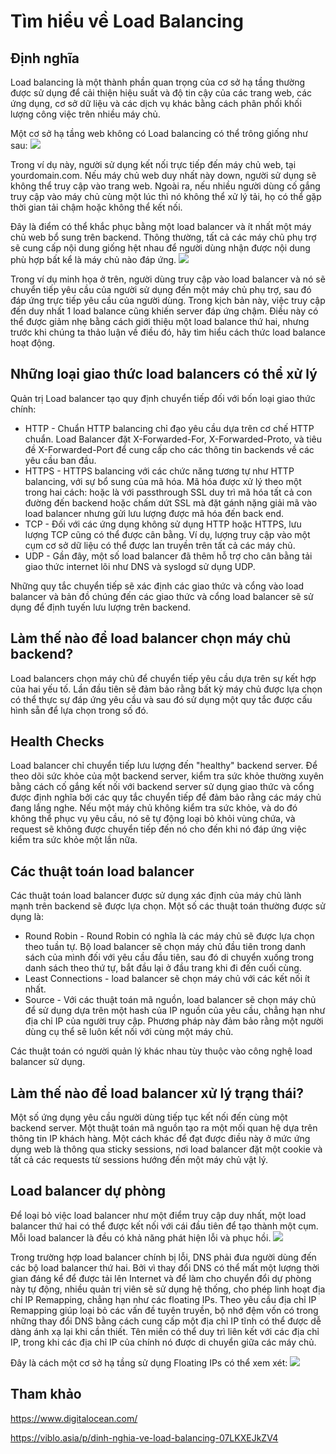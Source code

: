 # Tìm hiểu về Load Balancing
## Định nghĩa
Load balancing là một thành phần quan trọng của cơ sở hạ tầng thường được sử dụng để cải thiện hiệu suất và độ tin cậy của các trang web, các ứng dụng, cơ sở dữ liệu và các dịch vụ khác bằng cách phân phối khối lượng công việc trên nhiều máy chủ.

Một cơ sở hạ tầng web không có Load balancing có thể trông giống như sau:
![](https://viblo.asia/uploads/9ef3bb43-3d54-49fa-90be-d464751e5b47.png)

Trong ví dụ này, người sử dụng kết nối trực tiếp đến máy chủ web, tại yourdomain.com. Nếu máy chủ web duy nhất này down, người sử dụng sẽ không thể truy cập vào trang web. Ngoài ra, nếu nhiều người dùng cố gắng truy cập vào máy chủ cùng một lúc thì nó không thể xử lý tải, họ có thể gặp thời gian tải chậm hoặc không thể kết nối.

Đây là điểm có thể khắc phục bằng một load balancer và ít nhất một máy chủ web bổ sung trên backend. Thông thường, tất cả các máy chủ phụ trợ sẽ cung cấp nội dung giống hệt nhau để người dùng nhận được nội dung phù hợp bất kể là máy chủ nào đáp ứng.
![](https://viblo.asia/uploads/65fad7fe-c1b6-4798-8bdd-94232331f8f8.png)

Trong ví dụ minh họa ở trên, người dùng truy cập vào load balancer và nó sẽ chuyển tiếp yêu cầu của người sử dụng đến một máy chủ phụ trợ, sau đó đáp ứng trực tiếp yêu cầu của người dùng. Trong kịch bản này, việc truy cập đến duy nhất 1 load balance cũng khiến server đáp ứng chậm. Điều này có thể được giảm nhẹ bằng cách giới thiệu một load balance thứ hai, nhưng trước khi chúng ta thảo luận về điều đó, hãy tìm hiểu cách thức load balance hoạt động.

## Những loại giao thức load balancers có thể xử lý
Quản trị Load balancer tạo quy định chuyển tiếp đối với bốn loại giao thức chính:
- HTTP - Chuẩn HTTP balancing chỉ đạo yêu cầu dựa trên cơ chế HTTP chuẩn. Load Balancer đặt X-Forwarded-For, X-Forwarded-Proto, và tiêu đề X-Forwarded-Port để cung cấp cho các thông tin backends về các yêu cầu ban đầu.
- HTTPS - HTTPS balancing với các chức năng tương tự như HTTP balancing, với sự bổ sung của mã hóa. Mã hóa được xử lý theo một trong hai cách: hoặc là với passthrough SSL duy trì mã hóa tất cả con đường đến backend hoặc chấm dứt SSL mà đặt gánh nặng giải mã vào load balancer nhưng gửi lưu lượng được mã hóa đến back end.
- TCP - Đối với các ứng dụng không sử dụng HTTP hoặc HTTPS, lưu lượng TCP cũng có thể được cân bằng. Ví dụ, lượng truy cập vào một cụm cơ sở dữ liệu có thể được lan truyền trên tất cả các máy chủ.
- UDP - Gần đây, một số load balancer đã thêm hỗ trợ cho cân bằng tải giao thức internet lõi như DNS và syslogd sử dụng UDP.

Những quy tắc chuyển tiếp sẽ xác định các giao thức và cổng vào load balancer và bản đồ chúng đến các giao thức và cổng load balancer sẽ sử dụng để định tuyến lưu lượng trên backend.

## Làm thế nào để load balancer chọn máy chủ backend?
Load balancers chọn máy chủ để chuyển tiếp yêu cầu dựa trên sự kết hợp của hai yếu tố. Lần đầu tiên sẽ đảm bảo rằng bất kỳ máy chủ được lựa chọn có thể thực sự đáp ứng yêu cầu và sau đó sử dụng một quy tắc được cấu hình sẵn để lựa chọn trong số đó.

## Health Checks

Load balancer chỉ chuyển tiếp lưu lượng đến "healthy" backend server. Để theo dõi sức khỏe của một backend server, kiểm tra sức khỏe thường xuyên bằng cách cố gắng kết nối với backend server sử dụng giao thức và cổng được định nghĩa bởi các quy tắc chuyển tiếp để đảm bảo rằng các máy chủ đang lắng nghe. Nếu một máy chủ không kiểm tra sức khỏe, và do đó không thể phục vụ yêu cầu, nó sẽ tự động loại bỏ khỏi vùng chứa, và request sẽ không được chuyển tiếp đến nó cho đến khi nó đáp ứng việc kiểm tra sức khỏe một lần nữa.

## Các thuật toán load balancer

Các thuật toán load balancer được sử dụng xác định của máy chủ lành mạnh trên backend sẽ được lựa chọn. Một số các thuật toán thường được sử dụng là:
- Round Robin - Round Robin có nghĩa là các máy chủ sẽ được lựa chọn theo tuần tự. Bộ load balancer sẽ chọn máy chủ đầu tiên trong danh sách của mình đối với yêu cầu đầu tiên, sau đó di chuyển xuống trong danh sách theo thứ tự, bắt đầu lại ở đầu trang khi đi đến cuối cùng.
- Least Connections - load balancer sẽ chọn máy chủ với các kết nối ít nhất.
- Source - Với các thuật toán mã nguồn, load balancer sẽ chọn máy chủ để sử dụng dựa trên một hash của IP nguồn của yêu cầu, chẳng hạn như địa chỉ IP của người truy cập. Phương pháp này đảm bảo rằng một người dùng cụ thể sẽ luôn kết nối với cùng một máy chủ.

Các thuật toán có người quản lý khác nhau tùy thuộc vào công nghệ load balancer sử dụng.

## Làm thế nào để load balancer xử lý trạng thái?

Một số ứng dụng yêu cầu người dùng tiếp tục kết nối đến cùng một backend server. Một thuật toán mã nguồn tạo ra một mối quan hệ dựa trên thông tin IP khách hàng. Một cách khác để đạt được điều này ở mức ứng dụng web là thông qua sticky sessions, nơi load balancer đặt một cookie và tất cả các requests từ sessions hướng đến một máy chủ vật lý.

## Load balancer dự phòng

Để loại bỏ việc load balancer như một điểm truy cập duy nhất, một load balancer thứ hai có thể được kết nối với cái đầu tiên để tạo thành một cụm. Mỗi load balancer là đều có khả năng phát hiện lỗi và phục hồi.
![](https://viblo.asia/uploads/5f72fc77-5ba3-4dc5-9d73-8ff37f33fff9.png)

Trong trường hợp load balancer chính bị lỗi, DNS phải đưa người dùng đến các bộ load balancer thứ hai. Bởi vì thay đổi DNS có thể mất một lượng thời gian đáng kể để được tải lên Internet và để làm cho chuyển đổi dự phòng này tự động, nhiều quản trị viên sẽ sử dụng hệ thống, cho phép linh hoạt địa chỉ IP Remapping, chẳng hạn như các floating IPs. Theo yêu cầu địa chỉ IP Remapping giúp loại bỏ các vấn đề tuyên truyền, bộ nhớ đệm vốn có trong những thay đổi DNS bằng cách cung cấp một địa chỉ IP tĩnh có thể được dễ dàng ánh xạ lại khi cần thiết. Tên miền có thể duy trì liên kết với các địa chỉ IP, trong khi các địa chỉ IP của chính nó được di chuyển giữa các máy chủ.

Đây là cách một cơ sở hạ tầng sử dụng Floating IPs có thể xem xét:
![](https://viblo.asia/uploads/7f9b9acf-6ba0-4f4d-96c1-272cc7beb95c.gif)

## Tham khảo

https://www.digitalocean.com/

https://viblo.asia/p/dinh-nghia-ve-load-balancing-07LKXEJkZV4
